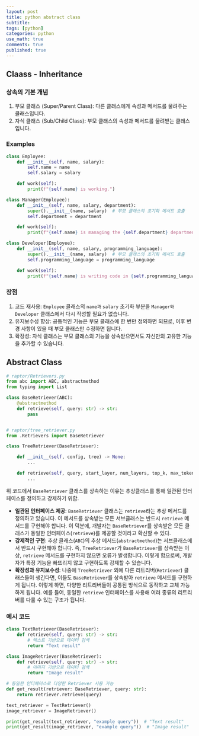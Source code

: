 ```yaml
---
layout: post
title: python abstract class
subtitle:
tags: [python]
categories: python
use_math: true
comments: true
published: true
---
```



## Claass - Inheritance

### 상속의 기본 개념

1. 부모 클래스 (Super/Parent Class): 다른 클래스에게 속성과 메서드를 물려주는 클래스입니다.
2. 자식 클래스 (Sub/Child Class): 부모 클래스의 속성과 메서드를 물려받는 클래스입니다.

### Examples

```python
class Employee:
    def __init__(self, name, salary):
        self.name = name
        self.salary = salary

    def work(self):
        print(f"{self.name} is working.")

class Manager(Employee):
    def __init__(self, name, salary, department):
        super().__init__(name, salary)  # 부모 클래스의 초기화 메서드 호출
        self.department = department

    def work(self):
        print(f"{self.name} is managing the {self.department} department.")

class Developer(Employee):
    def __init__(self, name, salary, programming_language):
        super().__init__(name, salary)  # 부모 클래스의 초기화 메서드 호출
        self.programming_language = programming_language

    def work(self):
        print(f"{self.name} is writing code in {self.programming_language}.")
```

### 장점

1. 코드 재사용: `Employee` 클래스의 `name과` `salary` 초기화 부분을 `Manager와` `Developer` 클래스에서 다시 작성할 필요가 없습니다.
2. 유지보수성 향상: 공통적인 기능은 부모 클래스에 한 번만 정의하면 되므로, 이후 변경 사항이 있을 때 부모 클래스만 수정하면 됩니다.
3. 확장성: 자식 클래스는 부모 클래스의 기능을 상속받으면서도 자신만의 고유한 기능을 추가할 수 있습니다.



## Abstract Class

```python
# raptor/Retrievers.py
from abc import ABC, abstractmethod
from typing import List

class BaseRetriever(ABC):
    @abstractmethod
    def retrieve(self, query: str) -> str:
        pass


# raptor/tree_retriever.py
from .Retrievers import BaseRetriever

class TreeRetriever(BaseRetriever):

    def __init__(self, config, tree) -> None:
        ...

    def retrieve(self, query, start_layer, num_layers, top_k, max_tokens, collapse_tree, return_layer_information) -> str:
        ...

```

위 코드에서 `BaseRetriever` 클래스를 상속하는 이유는 추상클래스를 통해 일관된 인터페이스를 정의하고 강제하기 위함. 

- **일관된 인터페이스 제공**: `BaseRetriever` 클래스는 `retrieve`라는 추상 메서드를 정의하고 있습니다. 이 메서드를 상속받는 모든 서브클래스는 반드시 `retrieve` 메서드를 구현해야 합니다. 이 덕분에, 개발자는 `BaseRetriever`를 상속받은 모든 클래스가 동일한 인터페이스(`retrieve`)를 제공할 것이라고 확신할 수 있다.
- **강제적인 구현**: 추상 클래스(`ABC`)의 추상 메서드(`abstractmethod`)는 서브클래스에서 반드시 구현해야 합니다. 즉, `TreeRetriever`가 `BaseRetriever`를 상속받는 이상, `retrieve` 메서드를 구현하지 않으면 오류가 발생합니다. 이렇게 함으로써, 개발자가 특정 기능을 빠뜨리지 않고 구현하도록 강제할 수 있습니다.
- **확장성과 유지보수성**: 나중에 `TreeRetriever` 외에 다른 리트리버(`Retriever`) 클래스들이 생긴다면, 이들도 `BaseRetriever`를 상속받아 `retrieve` 메서드를 구현하게 됩니다. 이렇게 하면, 다양한 리트리버들이 공통된 방식으로 동작하고 교체 가능하게 됩니다. 예를 들어, 동일한 `retrieve` 인터페이스를 사용해 여러 종류의 리트리버를 다룰 수 있는 구조가 됩니다.

### 예시 코드

```python
class TextRetriever(BaseRetriever):
    def retrieve(self, query: str) -> str:
        # 텍스트 기반으로 데이터 검색
        return "Text result"

class ImageRetriever(BaseRetriever):
    def retrieve(self, query: str) -> str:
        # 이미지 기반으로 데이터 검색
        return "Image result"

# 동일한 인터페이스로 다양한 Retriever 사용 가능
def get_result(retriever: BaseRetriever, query: str):
    return retriever.retrieve(query)

text_retriever = TextRetriever()
image_retriever = ImageRetriever()

print(get_result(text_retriever, "example query"))  # "Text result"
print(get_result(image_retriever, "example query"))  # "Image result"
```